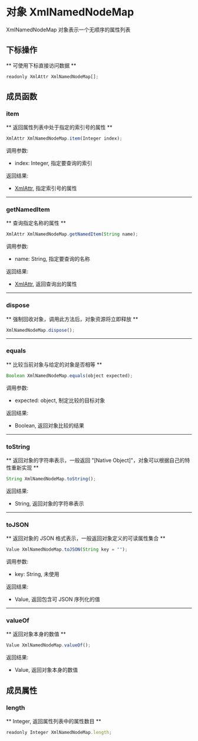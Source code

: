 # 对象 XmlNamedNodeMap
XmlNamedNodeMap 对象表示一个无顺序的属性列表

## 下标操作
        
** 可使用下标直接访问数据 **
```JavaScript
readonly XmlAttr XmlNamedNodeMap[];
```

## 成员函数
        
### item
** 返回属性列表中处于指定的索引号的属性 **
```JavaScript
XmlAttr XmlNamedNodeMap.item(Integer index);
```

调用参数:
* index: Integer, 指定要查询的索引

返回结果:
* [XmlAttr](XmlAttr.md), 指定索引号的属性

--------------------------
### getNamedItem
** 查询指定名称的属性 **
```JavaScript
XmlAttr XmlNamedNodeMap.getNamedItem(String name);
```

调用参数:
* name: String, 指定要查询的名称

返回结果:
* [XmlAttr](XmlAttr.md), 返回查询出的属性

--------------------------
### dispose
** 强制回收对象，调用此方法后，对象资源将立即释放 **
```JavaScript
XmlNamedNodeMap.dispose();
```

--------------------------
### equals
** 比较当前对象与给定的对象是否相等 **
```JavaScript
Boolean XmlNamedNodeMap.equals(object expected);
```

调用参数:
* expected: object, 制定比较的目标对象

返回结果:
* Boolean, 返回对象比较的结果

--------------------------
### toString
** 返回对象的字符串表示，一般返回 "[Native Object]"，对象可以根据自己的特性重新实现 **
```JavaScript
String XmlNamedNodeMap.toString();
```

返回结果:
* String, 返回对象的字符串表示

--------------------------
### toJSON
** 返回对象的 JSON 格式表示，一般返回对象定义的可读属性集合 **
```JavaScript
Value XmlNamedNodeMap.toJSON(String key = "");
```

调用参数:
* key: String, 未使用

返回结果:
* Value, 返回包含可 JSON 序列化的值

--------------------------
### valueOf
** 返回对象本身的数值 **
```JavaScript
Value XmlNamedNodeMap.valueOf();
```

返回结果:
* Value, 返回对象本身的数值

## 成员属性
        
### length
** Integer, 返回属性列表中的属性数目 **
```JavaScript
readonly Integer XmlNamedNodeMap.length;
```

